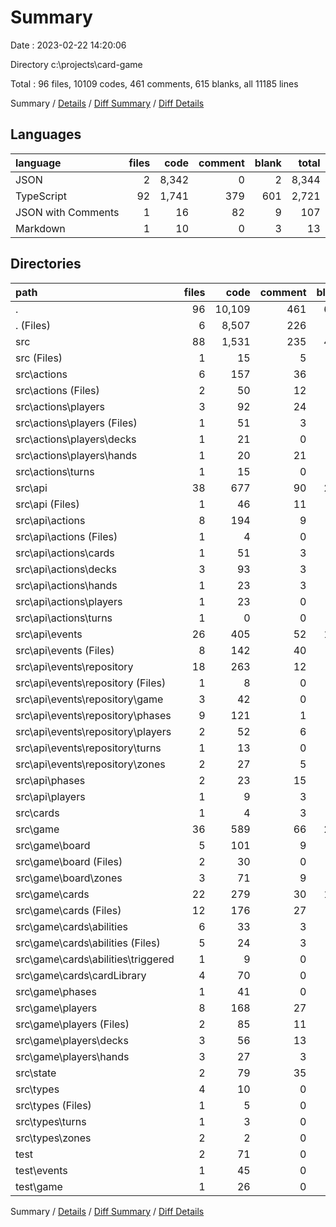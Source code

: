 # Summary

Date : 2023-02-22 14:20:06

Directory c:\\projects\\card-game

Total : 96 files,  10109 codes, 461 comments, 615 blanks, all 11185 lines

Summary / [Details](details.md) / [Diff Summary](diff.md) / [Diff Details](diff-details.md)

## Languages
| language | files | code | comment | blank | total |
| :--- | ---: | ---: | ---: | ---: | ---: |
| JSON | 2 | 8,342 | 0 | 2 | 8,344 |
| TypeScript | 92 | 1,741 | 379 | 601 | 2,721 |
| JSON with Comments | 1 | 16 | 82 | 9 | 107 |
| Markdown | 1 | 10 | 0 | 3 | 13 |

## Directories
| path | files | code | comment | blank | total |
| :--- | ---: | ---: | ---: | ---: | ---: |
| . | 96 | 10,109 | 461 | 615 | 11,185 |
| . (Files) | 6 | 8,507 | 226 | 93 | 8,826 |
| src | 88 | 1,531 | 235 | 499 | 2,265 |
| src (Files) | 1 | 15 | 5 | 5 | 25 |
| src\\actions | 6 | 157 | 36 | 42 | 235 |
| src\\actions (Files) | 2 | 50 | 12 | 15 | 77 |
| src\\actions\\players | 3 | 92 | 24 | 22 | 138 |
| src\\actions\\players (Files) | 1 | 51 | 3 | 7 | 61 |
| src\\actions\\players\\decks | 1 | 21 | 0 | 6 | 27 |
| src\\actions\\players\\hands | 1 | 20 | 21 | 9 | 50 |
| src\\actions\\turns | 1 | 15 | 0 | 5 | 20 |
| src\\api | 38 | 677 | 90 | 209 | 976 |
| src\\api (Files) | 1 | 46 | 11 | 10 | 67 |
| src\\api\\actions | 8 | 194 | 9 | 51 | 254 |
| src\\api\\actions (Files) | 1 | 4 | 0 | 2 | 6 |
| src\\api\\actions\\cards | 1 | 51 | 3 | 8 | 62 |
| src\\api\\actions\\decks | 3 | 93 | 3 | 27 | 123 |
| src\\api\\actions\\hands | 1 | 23 | 3 | 8 | 34 |
| src\\api\\actions\\players | 1 | 23 | 0 | 5 | 28 |
| src\\api\\actions\\turns | 1 | 0 | 0 | 1 | 1 |
| src\\api\\events | 26 | 405 | 52 | 141 | 598 |
| src\\api\\events (Files) | 8 | 142 | 40 | 56 | 238 |
| src\\api\\events\\repository | 18 | 263 | 12 | 85 | 360 |
| src\\api\\events\\repository (Files) | 1 | 8 | 0 | 2 | 10 |
| src\\api\\events\\repository\\game | 3 | 42 | 0 | 13 | 55 |
| src\\api\\events\\repository\\phases | 9 | 121 | 1 | 37 | 159 |
| src\\api\\events\\repository\\players | 2 | 52 | 6 | 14 | 72 |
| src\\api\\events\\repository\\turns | 1 | 13 | 0 | 6 | 19 |
| src\\api\\events\\repository\\zones | 2 | 27 | 5 | 13 | 45 |
| src\\api\\phases | 2 | 23 | 15 | 4 | 42 |
| src\\api\\players | 1 | 9 | 3 | 3 | 15 |
| src\\cards | 1 | 4 | 3 | 2 | 9 |
| src\\game | 36 | 589 | 66 | 208 | 863 |
| src\\game\\board | 5 | 101 | 9 | 32 | 142 |
| src\\game\\board (Files) | 2 | 30 | 0 | 10 | 40 |
| src\\game\\board\\zones | 3 | 71 | 9 | 22 | 102 |
| src\\game\\cards | 22 | 279 | 30 | 104 | 413 |
| src\\game\\cards (Files) | 12 | 176 | 27 | 78 | 281 |
| src\\game\\cards\\abilities | 6 | 33 | 3 | 12 | 48 |
| src\\game\\cards\\abilities (Files) | 5 | 24 | 3 | 10 | 37 |
| src\\game\\cards\\abilities\\triggered | 1 | 9 | 0 | 2 | 11 |
| src\\game\\cards\\cardLibrary | 4 | 70 | 0 | 14 | 84 |
| src\\game\\phases | 1 | 41 | 0 | 8 | 49 |
| src\\game\\players | 8 | 168 | 27 | 64 | 259 |
| src\\game\\players (Files) | 2 | 85 | 11 | 30 | 126 |
| src\\game\\players\\decks | 3 | 56 | 13 | 25 | 94 |
| src\\game\\players\\hands | 3 | 27 | 3 | 9 | 39 |
| src\\state | 2 | 79 | 35 | 28 | 142 |
| src\\types | 4 | 10 | 0 | 5 | 15 |
| src\\types (Files) | 1 | 5 | 0 | 2 | 7 |
| src\\types\\turns | 1 | 3 | 0 | 1 | 4 |
| src\\types\\zones | 2 | 2 | 0 | 2 | 4 |
| test | 2 | 71 | 0 | 23 | 94 |
| test\\events | 1 | 45 | 0 | 15 | 60 |
| test\\game | 1 | 26 | 0 | 8 | 34 |

Summary / [Details](details.md) / [Diff Summary](diff.md) / [Diff Details](diff-details.md)